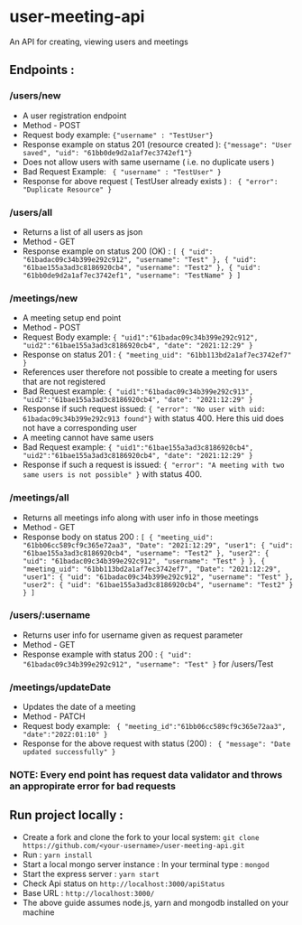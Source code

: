 # user-meeting-api
An API for creating, viewing users and meetings

## Endpoints : 
### /users/new 
  * A user registration endpoint 
  * Method - POST
  * Request body example:  ``` {"username" : "TestUser"} ```  
  * Response example on status 201 (resource created ): ``` {"message": "User saved", "uid": "61bb0de9d2a1af7ec3742ef1"} ```
  * Does not allow users with same username ( i.e. no duplicate users )
  * Bad Request Example: ``` 
    {
      "username" : "TestUser"
    } ```
   * Response for above request ( TestUser already exists ) : ``` {
      "error": "Duplicate Resource"
   }```
 
### /users/all
  * Returns a list of all users as json
  * Method - GET
  * Response example on status 200 (OK) : ``` [
      {
          "uid": "61badac09c34b399e292c912",
          "username": "Test"
      },
      {
          "uid": "61bae155a3ad3c8186920cb4",
          "username": "Test2"
      },
      {
          "uid": "61bb0de9d2a1af7ec3742ef1",
          "username": "TestName"
      }
    ] ```

### /meetings/new
  * A meeting setup end point
  * Method - POST
  * Request Body example: ``` {
      "uid1":"61badac09c34b399e292c912",
      "uid2":"61bae155a3ad3c8186920cb4",
      "date": "2021:12:29"
  } ```
  * Response on status 201 : ``` {
    "meeting_uid": "61bb113bd2a1af7ec3742ef7"
  } ```
  * References user therefore not possible to create a meeting for users that are not registered
  * Bad Request example: ``` {
      "uid1":"61badac09c34b399e292c913",
      "uid2":"61bae155a3ad3c8186920cb4",
      "date": "2021:12:29"
  } ```
  * Response if such request issued: ``` { "error": "No user with uid: 61badac09c34b399e292c913 found"} ``` with status 400. Here this uid does not have a corresponding user
  * A meeting cannot have same users 
  * Bad Request example:  ``` {
      "uid1":"61bae155a3ad3c8186920cb4",
      "uid2":"61bae155a3ad3c8186920cb4",
      "date": "2021:12:29"
  } ```
  * Response if such a request is issued: ``` {
      "error": "A meeting with two same users is not possible"
  } ``` with status 400.

### /meetings/all
  * Returns all meetings info along with user info in those meetings
  * Method - GET
  * Response body on status 200 : ```
  [
      {
          "meeting_uid": "61bb06cc589cf9c365e72aa3",
          "Date": "2021:12:29",
          "user1": {
              "uid": "61bae155a3ad3c8186920cb4",
              "username": "Test2"
          },
          "user2": {
              "uid": "61badac09c34b399e292c912",
              "username": "Test"
          }
      },
      {
          "meeting_uid": "61bb113bd2a1af7ec3742ef7",
          "Date": "2021:12:29",
          "user1": {
              "uid": "61badac09c34b399e292c912",
              "username": "Test"
          },
          "user2": {
              "uid": "61bae155a3ad3c8186920cb4",
              "username": "Test2"
          }
      }
    ] ```
    
### /users/:username
   * Returns user info for username given as request parameter
   * Method - GET
   * Response example with status 200 : ``` {
       "uid": "61badac09c34b399e292c912",
       "username": "Test"
   } ``` for /users/Test
    
### /meetings/updateDate
   * Updates the date of a meeting
   * Method - PATCH
   * Request body example: ``` {
     "meeting_id":"61bb06cc589cf9c365e72aa3",
     "date":"2022:01:10"
   }```
   * Response for the above request with status (200) : ``` {
     "message": "Date updated successfully"
   }```
   
### NOTE: Every end point has request data validator and throws an appropirate error for bad requests


## Run project locally : 
 * Create a fork and clone the fork to your local system: ``` git clone https://github.com/<your-username>/user-meeting-api.git ```
 * Run : ``` yarn install ```
 * Start a local mongo server instance : In your terminal type : ``` mongod ```
 * Start the express server : ``` yarn start ```
 * Check Api status on ``` http://localhost:3000/apiStatus ``` 
 * Base URL : ``` http://localhost:3000/ ```
 * The above guide assumes node.js, yarn and mongodb installed on your machine
